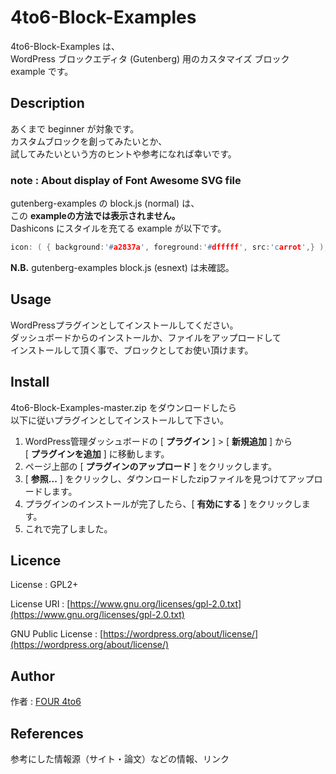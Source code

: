 4to6-Block-Examples
===
4to6-Block-Examples は、  
WordPress ブロックエディタ (Gutenberg) 用のカスタマイズ ブロック example です。

## Description
あくまで beginner が対象です。  
カスタムブロックを創ってみたいとか、  
試してみたいという方のヒントや参考になれば幸いです。  

### note : About display of Font Awesome SVG file 
gutenberg-examples の block.js (normal) は、  
この **exampleの方法では表示されません。**    
Dashicons にスタイルを充てる example が以下です。
```c++  
icon: ( { background:'#a2837a', foreground:'#dfffff', src:'carrot',} ),   // For gutenberg-examples
```
**N.B.** gutenberg-examples block.js (esnext) は未確認。 
## Usage
WordPressプラグインとしてインストールしてください。  
ダッシュボードからのインストールか、ファイルをアップロードして  
インストールして頂く事で、ブロックとしてお使い頂けます。

## Install
4to6-Block-Examples-master.zip をダウンロードしたら  
以下に従いプラグインとしてインストールして下さい。
1. WordPress管理ダッシュボードの [ **プラグイン** ] > [ **新規追加** ] から  
[ **プラグインを追加** ] に移動します。
1. ページ上部の [ **プラグインのアップロード** ] をクリックします。
1. [ **参照...** ] をクリックし、ダウンロードしたzipファイルを見つけてアップロードします。
1. プラグインのインストールが完了したら、[ **有効にする** ] をクリックします。
1. これで完了しました。

## Licence
License : GPL2+

License URI : [https://www.gnu.org/licenses/gpl-2.0.txt](https://www.gnu.org/licenses/gpl-2.0.txt)   

GNU Public License : [https://wordpress.org/about/license/](https://wordpress.org/about/license/) 

## Author

作者 : [FOUR 4to6](https://github.com/four4to6)

## References

参考にした情報源（サイト・論文）などの情報、リンク
